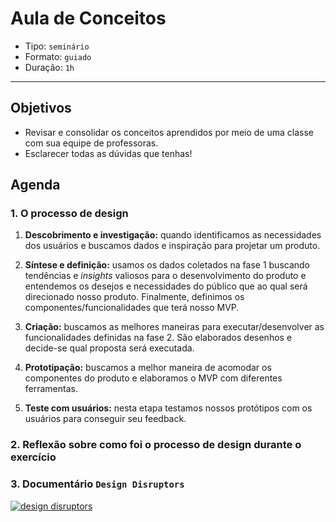 # Aula de Conceitos

- Tipo: `seminário`
- Formato: `guiado`
- Duração: `1h`

***

## Objetivos

- Revisar e consolidar os conceitos aprendidos por meio de uma classe com sua
  equipe de professoras.
- Esclarecer todas as dúvidas que tenhas!

## Agenda

### 1. O processo de design

1. **Descobrimento e investigação:** quando identificamos as necessidades dos
   usuários e buscamos dados e inspiração para projetar um produto.

2. **Síntese e definição:** usamos os dados coletados na fase 1 buscando
   tendências e *insights* valiosos para o desenvolvimento do produto e
   entendemos os desejos e necessidades do público que ao qual será direcionado
   nosso produto. Finalmente, definimos os componentes/funcionalidades que terá
   nosso MVP.

3. **Criação:** buscamos as melhores maneiras para executar/desenvolver as
   funcionalidades definidas na fase 2. São elaborados desenhos e decide-se qual
   proposta será executada.

4. **Prototipação:** buscamos a melhor maneira de acomodar os componentes do
   produto e elaboramos o MVP com diferentes ferramentas.

5. **Teste com usuários:** nesta etapa testamos nossos protótipos com os
   usuários para conseguir seu feedback.

### 2. Reflexão sobre como foi o processo de design durante o exercício

### 3. Documentário `Design Disruptors`

[![design
disruptors](http://s3.amazonaws.com/blog.invisionapp.com/uploads/2015/09/dd-thumb.jpg)](https://www.youtube.com/watch?v=W4AViRgrgkU)
